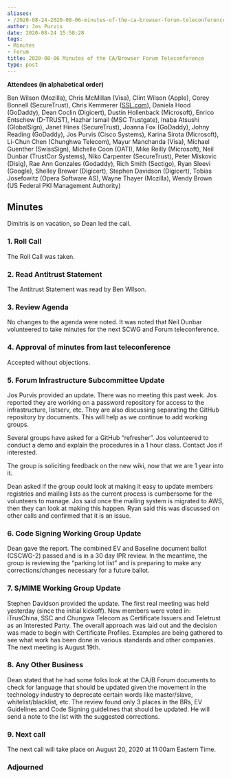 ```yaml
---
aliases:
- /2020-08-24-2020-08-06-minutes-of-the-ca-browser-forum-teleconference/
author: Jos Purvis
date: 2020-08-24 15:58:28
tags:
- Minutes
- Forum
title: 2020-08-06 Minutes of the CA/Browser Forum Teleconference
type: post
---
```


**Attendees (in alphabetical order)**

Ben Wilson (Mozilla), Chris McMillan (Visa), Clint Wilson (Apple), Corey Bonnell (SecureTrust), Chris Kemmerer ([SSL.com](http://ssl.com/)), Daniela Hood (GoDaddy), Dean Coclin (Digicert), Dustin Hollenback (Microsoft), Enrico Entschew (D-TRUST), Hazhar Ismail (MSC Trustgate), Inaba Atsushi (GlobalSign), Janet Hines (SecureTrust), Joanna Fox (GoDaddy), Johny Reading (GoDaddy), Jos Purvis (Cisco Systems), Karina Sirota (Microsoft), Li-Chun Chen (Chunghwa Telecom), Mayur Manchanda (Visa), Michael Guenther (SwissSign), Michelle Coon (OATI), Mike Reilly (Microsoft), Neil Dunbar (TrustCor Systems), Niko Carpenter (SecureTrust), Peter Miskovic (Disig), Rae Ann Gonzales (Godaddy), Rich Smith (Sectigo), Ryan Sleevi (Google), Shelley Brewer (Digicert), Stephen Davidson (Digicert), Tobias Josefowitz (Opera Software AS), Wayne Thayer (Mozilla), Wendy Brown (US Federal PKI Management Authority)

## Minutes 

Dimitris is on vacation, so Dean led the call.

### 1. Roll Call 

The Roll Call was taken.

### 2. Read Antitrust Statement 

The Antitrust Statement was read by Ben WIlson.

### 3. Review Agenda 

No changes to the agenda were noted. It was noted that Neil Dunbar volunteered to take minutes for the next SCWG and Forum teleconference.

### 4. Approval of minutes from last teleconference 

Accepted without objections.

### 5. Forum Infrastructure Subcommittee Update 

Jos Purvis provided an update. There was no meeting this past week. Jos reported they are working on a password repository for access to the infrastructure, listserv, etc. They are also discussing separating the GitHub repository by documents. This will help as we continue to add working groups.

Several groups have asked for a GitHub “refresher”. Jos volunteered to conduct a demo and explain the procedures in a 1 hour class. Contact Jos if interested.

The group is soliciting feedback on the new wiki, now that we are 1 year into it.

Dean asked if the group could look at making it easy to update members registries and mailing lists as the current process is cumbersome for the volunteers to manage. Jos said once the mailing system is migrated to AWS, then they can look at making this happen. Ryan said this was discussed on other calls and confirmed that it is an issue.

### 6. Code Signing Working Group Update 

Dean gave the report. The combined EV and Baseline document ballot (CSCWG-2) passed and is in a 30 day IPR review. In the meantime, the group is reviewing the “parking lot list” and is preparing to make any corrections/changes necessary for a future ballot.

### 7. S/MIME Working Group Update 

Stephen Davidson provided the update. The first real meeting was held yesterday (since the initial kickoff). New members were voted in: iTrusChina, SSC and Chungwa Telecom as Certificate Issuers and Teletrust as an Interested Party. The overall approach was laid out and the decision was made to begin with Certificate Profiles. Examples are being gathered to see what work has been done in various standards and other companies. The next meeting is August 19th.

### 8. Any Other Business 

Dean stated that he had some folks look at the CA/B Forum documents to check for language that should be updated given the movement in the technology industry to deprecate certain words like master/slave, whitelist/blacklist, etc. The review found only 3 places in the BRs, EV Guidelines and Code Signing guidelines that should be updated. He will send a note to the list with the suggested corrections.

### 9. Next call 

The next call will take place on August 20, 2020 at 11:00am Eastern Time.

### Adjourned